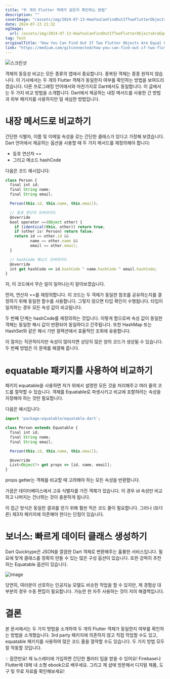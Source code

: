 ```yaml
---
title: "두 개의 Flutter 객체가 같은지 확인하는 방법"
description: ""
coverImage: "/assets/img/2024-07-13-HowYouCanFindOutIfTwoFlutterObjectsAreEqualOrNot_0.png"
date: 2024-07-13 21:32
ogImage: 
  url: /assets/img/2024-07-13-HowYouCanFindOutIfTwoFlutterObjectsAreEqualOrNot_0.png
tag: Tech
originalTitle: "How You Can Find Out If Two Flutter Objects Are Equal Or Not"
link: "https://medium.com/gitconnected/how-you-can-find-out-if-two-flutter-objects-are-equal-or-not-6271c62a2807"
---
```




![스크린샷](/assets/img/2024-07-13-HowYouCanFindOutIfTwoFlutterObjectsAreEqualOrNot_0.png)

객체의 동등성 비교는 모든 종류의 앱에서 중요합니다. 중복된 객체는 종종 원하지 않습니다. 이 기사에서는 두 개의 Flutter 객체가 동일한지 여부를 확인하는 방법을 보여드리겠습니다. 다른 프로그래밍 언어에서와 마찬가지로 Dart에서도 동일합니다. 이 글에서는 두 가지 비교 방법을 소개합니다. Dart에서 제공하는 내장 메서드를 사용한 긴 방법과 외부 패키지를 사용하지만 덜 세심한 방법입니다.

# 내장 메서드로 비교하기

간단한 식별자, 이름 및 이메일 속성을 갖는 간단한 클래스가 있다고 가정해 보겠습니다. Dart 언어에서 제공하는 옵션을 사용할 때 두 가지 메서드를 재정의해야 합니다:


<div class="content-ad"></div>

- 등호 연산자 == 
- 그리고 메소드 hashCode

다음은 코드 예시입니다:

```js
class Person {
  final int id;
  final String name;
  final String email;

  Person(this.id, this.name, this.email);

  // 등호 연산자 오버라이드
  @override
  bool operator ==(Object other) {
    if (identical(this, other)) return true;
    if (other is! Person) return false;
    return id == other.id &&
           name == other.name &&
           email == other.email;
  }

  // hashCode 메소드 오버라이드
  @override
  int get hashCode => id.hashCode ^ name.hashCode ^ email.hashCode;
}
```

자, 이 코드에서 무슨 일이 일어나는지 알아보겠습니다.

<div class="content-ad"></div>

먼저, 연산자 ==를 재정의합니다. 이 코드는 두 객체가 동일한 참조를 공유하는지를 결정하기 위해 동일한 함수를 사용합니다. 그렇지 않으면 타입 확인이 수행됩니다. 타입이 일치하는 경우 모든 속성 값이 비교됩니다.

두 번째 단계는 hashCode를 재정의하는 것입니다. 이렇게 함으로써 속성 값이 동일한 객체는 동일한 해시 값이 반환되어 동일하다고 간주됩니다. 또한 HashMap 또는 HashSet와 같은 해시 기반 컬렉션에서 효율적인 조회에 유용합니다.

이 절차는 직관적이지만 속성이 많아지면 상당히 많은 양의 코드가 생성될 수 있습니다. 두 번째 방법은 이 문제를 해결해 줍니다.

# equatable 패키지를 사용하여 비교하기

<div class="content-ad"></div>

패키지 equatable을 사용하면 저가 위에서 설명한 모든 것을 처리해주고 여러 줄의 코드를 절약할 수 있습니다. 객체를 Equatable로 파생시키고 비교에 포함하려는 속성을 지정해야 하는 것만 필요합니다.

다음은 예시입니다:

```js
import 'package:equatable/equatable.dart';

class Person extends Equatable {
  final int id;
  final String name;
  final String email;

  Person(this.id, this.name, this.email);

  @override
  List<Object?> get props => [id, name, email];
}
```

props getter는 객체를 비교할 때 고려해야 하는 모든 속성을 반환합니다.

<div class="content-ad"></div>

가끔은 데이터베이스에서 고유 식별자를 가진 객체가 있습니다. 이 경우 id 속성만 비교하고 나머지는 건너뛰는 것이 충분하게 됩니다.

이 접근 방식은 동일한 결과를 얻기 위해 훨씬 적은 코드 줄이 필요합니다. 그러나 (또다른) 제3자 패키지에 의존해야 한다는 단점이 있습니다.

# 보너스: 빠르게 데이터 클래스 생성하기

Dart Quicktype은 JSON을 깔끔한 Dart 객체로 변환해주는 훌륭한 서비스입니다. 필요에 맞게 클래스를 정확히 만들 수 있는 많은 구성 옵션이 있습니다. 또한 강력히 추천하는 Equatable 옵션이 있습니다.

<div class="content-ad"></div>

![image](/assets/img/2024-07-13-HowYouCanFindOutIfTwoFlutterObjectsAreEqualOrNot_1.png)

당연히, 여러분이 선호하는 인공지능 모델도 비슷한 작업을 할 수 있지만, 제 경험상 대부분의 경우 수동 편집이 필요합니다. 가능한 한 자주 사용하는 것이 저의 해결책입니다.

# 결론

본 문서에서는 두 가지 방법을 소개하여 두 개의 Flutter 객체가 동일한지 여부를 확인하는 방법을 소개했습니다. 3rd party 패키지에 의존하지 않고 직접 작업할 수도 있고, equatable 패키지를 사용하여 많은 코드 줄을 절약할 수도 있습니다. 두 가지 방법 모두 잘 작동할 것입니다.

<div class="content-ad"></div>

💡 잠깐만요! 제 뉴스레터에 가입하면 간단한 플러터 팁을 받을 수 있어요! Firebase나 Flutter에 대해 내 소형 ebook으로 배우세요. 그리고 제 샵에 방문해서 디지털 제품, 도구 및 무료 자료를 확인해보세요!